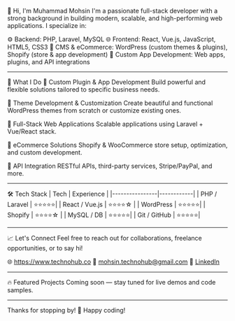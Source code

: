 👋 Hi, I'm Muhammad Mohsin
I'm a passionate full-stack developer with a strong background in building modern, scalable, and high-performing web applications. I specialize in:

⚙️ Backend: PHP, Laravel, MySQL
🌐 Frontend: React, Vue.js, JavaScript, HTML5, CSS3
🧩 CMS & eCommerce: WordPress (custom themes & plugins), Shopify (store & app development)
📱 Custom App Development: Web apps, plugins, and API integrations

---

💼 What I Do
🔧 Custom Plugin & App Development
Build powerful and flexible solutions tailored to specific business needs.

🎨 Theme Development & Customization
Create beautiful and functional WordPress themes from scratch or customize existing ones.

🚀 Full-Stack Web Applications
Scalable applications using Laravel + Vue/React stack.

🛒 eCommerce Solutions
Shopify & WooCommerce store setup, optimization, and custom development.

🔄 API Integration
RESTful APIs, third-party services, Stripe/PayPal, and more.

---

🛠 Tech Stack
| Tech           | Experience |
|----------------|------------|
| PHP / Laravel  | ⭐⭐⭐⭐⭐|
| React / Vue.js | ⭐⭐⭐⭐☆ |
| WordPress      | ⭐⭐⭐⭐⭐|
| Shopify        | ⭐⭐⭐⭐☆ |
| MySQL / DB     | ⭐⭐⭐⭐⭐|
| Git / GitHub   | ⭐⭐⭐⭐⭐|

---

📈 Let's Connect
Feel free to reach out for collaborations, freelance opportunities, or to say hi!

🌐 https://www.technohub.co
📧 mohsin.technohub@gmail.com
💼 [LinkedIn](https://www.linkedin.com/in/muhammad-mohsin-3ba163207/)

---

🔥 Featured Projects
Coming soon — stay tuned for live demos and code samples.

---

Thanks for stopping by! 🌟
Happy coding!
<!---
mohsin-technohub-dev/mohsin-technohub-dev is a ✨ special ✨ repository because its `README.md` (this file) appears on your GitHub profile.
You can click the Preview link to take a look at your changes.
--->

